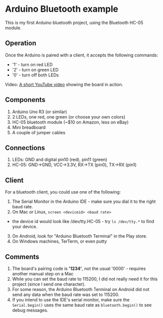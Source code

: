 Arduino Bluetooth example
=========================

This is my first Arduino bluetooth project, using the Bluetooth HC-05 module.

Operation
---------
Once the Arduino is paired with a client, it accepts the following commands:

+ '1' - turn on red LED
+ '2' - turn on green LED
+ '0' - turn off both LEDs

Video: [A short YouTube video](https://www.youtube.com/watch?v=YswK21ztCtc) showing the board in action.

Components
----------
1. Arduino Uno R3 (or similar)
2. 2 LEDs, one red, one green (or choose your own colors)
3. HC-05 bluetooth module (~$10 on Amazon, less on eBay)
4. Mini breadboard
5. A couple of jumper cables

Connections
-----------
1. LEDs: GND and digital pin10 (red), pin11 (green)
2. HC-05: GND->GND, VCC->3.3V, RX->TX (pin0), TX->RX (pin1)

Client
------
For a bluetooth client, you could use one of the following:

1. The Serial Monitor in the Arduino IDE - make sure you dial it to the right baud rate.
2. On Mac or Linux, `screen <deviceid> <baud rate>`
 - the device id would look like /dev/tty.HC-05 - try `ls /dev/tty.*` to find your device.
3. On Android, look for "Arduino Bluetooth Terminal" in the Play store.
4. On Windows machines, TerTerm, or even putty

Comments
--------
1. The board's pairing code is **'1234'**, not the usual '0000' - requires another manual step on a Mac
2. While you can set the baud rate to 115200, I did not really need it for this project (since I send one character).
3. For some reason, the Arduino Bluetooth Terminal on Android did not send any data when the baud rate was set to 115200.
4. If you intend to use the IDE's serial monitor, make sure the `Serial.begin()` uses the same baud rate as `bluetooth.begin()` to see debug messages.
 
